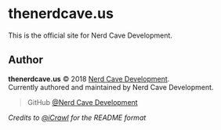 # thenerdcave.us
This is the official site for Nerd Cave Development.

## Author
**thenerdcave.us** © 2018 [Nerd Cave Development](https://github.com/nerd-cave-development).  
Currently authored and maintained by Nerd Cave Development.

> GitHub [@Nerd Cave Development](https://github.com/nerd-cave-development)

*Credits to [@iCrawl](https://github.com/iCrawl) for the README format*
